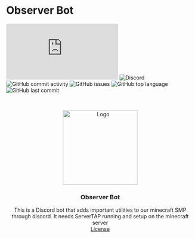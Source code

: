 # Observer Bot
![DiscordJS Version](https://img.shields.io/node/v/discord.js?style=flat-square)
![Discord](https://img.shields.io/discord/761670547196739635?style=flat-square)
![GitHub commit activity](https://img.shields.io/github/commit-activity/w/ComparatorCraftSMP/Skulk-Bot?style=flat-square)
![GitHub issues](https://img.shields.io/github/issues/ComparatorCraftSMP/Skulk-Bot?style=flat-square)
![GitHub top language](https://img.shields.io/github/languages/top/ComparatorCraftSMP/Skulk-Bot?style=flat-square)
![GitHub last commit](https://img.shields.io/github/last-commit/ComparatorCraftSMP/Skulk-Bot)

<br />
<p align="center">
  <a href="https://github.com/as-of-yet-unnamed/plugin">
    <img src="https://media.discordapp.net/attachments/909956013942259712/928322713003638874/SkulkBot.png?width=910&height=910" alt="Logo" width="200" height="200">
  </a>

<h3 align="center">Observer Bot</h3>
  <p align="center">
    This is a Discord bot that adds important utilities to our minecraft SMP through discord. It needs ServerTAP running and setup on the minecraft server 
    <br />
    <a href="LICENSE">License</a>
  </p>
</p>

